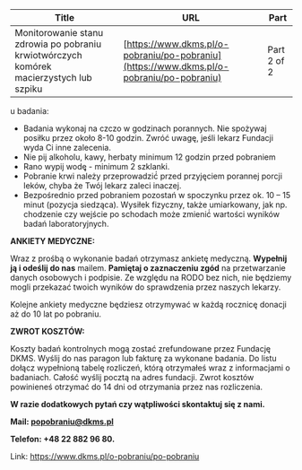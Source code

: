 | **Title**       | **URL**           | **Part**              |
|-----------------|-------------------|-----------------------|
| Monitorowanie stanu zdrowia po pobraniu krwiotwórczych komórek macierzystych lub szpiku         | [https://www.dkms.pl/o-pobraniu/po-pobraniu](https://www.dkms.pl/o-pobraniu/po-pobraniu)    | Part 2 of 2          |

u badania:


* Badania wykonaj na czczo w godzinach porannych. Nie spożywaj posiłku przez około 8\-10 godzin. Zwróć uwagę, jeśli lekarz Fundacji wyda Ci inne zalecenia.
* Nie pij alkoholu, kawy, herbaty minimum 12 godzin przed pobraniem
* Rano wypij wodę̨ \- minimum 2 szklanki.
* Pobranie krwi należy przeprowadzić́ przed przyjęciem porannej porcji leków, chyba że Twój lekarz zaleci inaczej.
* Bezpośrednio przed pobraniem pozostań w spoczynku przez ok. 10 – 15 minut (pozycja siedząca). Wysiłek fizyczny, także umiarkowany, jak np. chodzenie czy wejście po schodach może zmienić́ wartości wyników badań laboratoryjnych.


**ANKIETY MEDYCZNE:**


Wraz z prośbą o wykonanie badań otrzymasz ankietę medyczną. **Wypełnij ją i odeślij do nas** mailem. **Pamiętaj o zaznaczeniu zgód** na przetwarzanie danych osobowych i podpisie. Ze względu na RODO bez nich, nie będziemy mogli przekazać twoich wyników do sprawdzenia przez naszych lekarzy.


Kolejne ankiety medyczne będziesz otrzymywać w każdą rocznicę donacji aż do 10 lat po pobraniu. 


**ZWROT KOSZTÓW:**


Koszty badań kontrolnych mogą zostać zrefundowane przez Fundację DKMS. Wyślij do nas paragon lub fakturę za wykonane badania. Do listu dołącz wypełnioną tabelę rozliczeń, którą otrzymałeś wraz z informacjami o badaniach. Całość wyślij pocztą na adres fundacji. Zwrot kosztów powinieneś otrzymać do 14 dni od otrzymania przez nas rozliczenia.   

  

**W razie dodatkowych pytań czy wątpliwości skontaktuj się z nami.**


**Mail: popobraniu@dkms.pl**


**Telefon: \+48 22 882 96 80\.**



Link: https://www.dkms.pl/o-pobraniu/po-pobraniu
